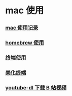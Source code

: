 # mac 使用

### [mac 使用记录](./mac使用记录.md)

### [homebrew 使用](./homebrew使用.md)

### [终端使用](./终端使用.md)

### [美化终端](./美化终端.md)

### [youtube-dl 下载 B 站视频](./youtube-dl.md)

<!-- ### [item2 终端](./item2.md) -->
